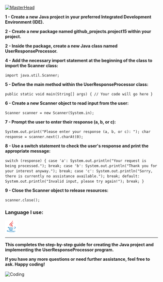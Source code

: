 [![MasterHead](https://visme.co/blog/wp-content/uploads/2020/02/header.gif)](https://meryemkolbasar.io)

**1 -  Create a new Java project in your preferred Integrated Development Environment (IDE).**

**2 - Create a new package named github_projects.project15 within your project.**

**2 - Inside the package, create a new Java class named UserResponseProcessor.**

**4 - Add the necessary import statement at the beginning of the class to import the Scanner class:**

`import java.util.Scanner;`

**5 - Define the main method within the UserResponseProcessor class:**

`public static void main(String[] args) {
// Your code will go here
}`

**6 - Create a new Scanner object to read input from the user:**

`Scanner scanner = new Scanner(System.in);`

**7 -  Prompt the user to enter their response (a, b, or c):**

`System.out.print("Please enter your response (a, b, or c): ");
char response = scanner.next().charAt(0);`

**8 -  Use a switch statement to check the user's response and print the appropriate message:**

`switch (response) {
case 'a':
System.out.println("Your request is being processed.");
break;
case 'b':
System.out.println("Thank you for your interest anyway.");
break;
case 'c':
System.out.println("Sorry, there is currently no assistance available.");
break;
default:
System.out.println("Invalid input, please try again!");
break;
}`

**9 - Close the Scanner object to release resources:**

`scanner.close();`

### Language I use:

<a href="https://www.java.com" target="_blank" rel="noreferrer"> <img src="https://raw.githubusercontent.com/devicons/devicon/master/icons/java/java-original.svg" alt="java" width="40" height="40"/> </a>

***

**This completes the step-by-step guide for creating the Java project and implementing the UserResponseProcessor program.**

**If you have any more questions or need further assistance, feel free to ask. Happy coding!**

<img align="center" alt="Coding" width="1000" src="https://cdn.kibrispdr.org/data/1796/the-end-gif-7.gif">
